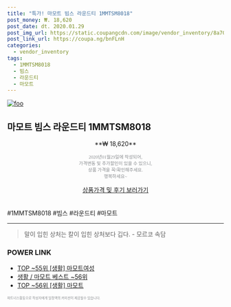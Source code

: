 ```yaml
--- 
title: "특가! 마모트 빔스 라운드티 1MMTSM8018" 
post_money: ₩. 18,620 
post_date: dt. 2020.01.29 
post_img_url: https://static.coupangcdn.com/image/vendor_inventory/8a70/02a49cefead87c11e0286b65be7afee012cb4e97edd848acba1d57380ab9.jpg 
post_link_url: https://coupa.ng/bnFLnH 
categories: 
  - vendor_inventory 
tags: 
  - 1MMTSM8018 
  - 빔스 
  - 라운드티 
  - 마모트 
--- 
```

[![foo](https://static.coupangcdn.com/image/vendor_inventory/8a70/02a49cefead87c11e0286b65be7afee012cb4e97edd848acba1d57380ab9.jpg)](https://coupa.ng/bnFLnH) 

## 마모트 빔스 라운드티 1MMTSM8018 
<p style="text-align: center;">**₩ 18,620**</p> 
<p style="text-align: center;"><span style="color: #898c8f; font-family: Georgia,Times,serif; font-size: 0.75em;">2020년01월29일에 작성되어, <br>가격변동 및 추가할인이 있을 수 있으니,<br> 상품 가격을 꼭!확인해주세요.<br>행복하세요~</span> 
</p>	 
<div markdown="0" style="text-align: center;"><a href="https://coupa.ng/bnFLnH" class="btn btn--success">상품가격 및 후기 보러가기</a></div> 
<br><br> 
  #1MMTSM8018 #빔스 #라운드티 #마모트 
<hr> 

> 말이 입힌 상처는 칼이 입힌 상처보다 깁다. - 모르코 속담 


### POWER LINK

* <a href="https://blog.naver.com/fasyy4321/221776167577" target="_blank"> TOP ~55위 [생활] 마모트여성</a>
* <a href="https://blog.naver.com/santokki14/221788349548" target="_blank">생활 / 마모트 베스트 ~56위</a>
* <a href="https://blog.naver.com/an0733/221788349530" target="_blank"> TOP ~56위 [생활] 마모트</a>

<span style="color: #898c8f; font-family: Georgia,Times,serif; font-size: 0.55em;">파트너스활동으로 작성자에게 일정액의 커미션이 제공될수 있습니다.</span> 
